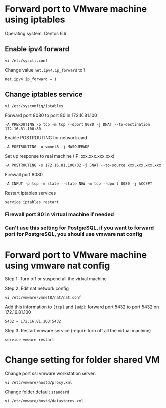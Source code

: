 Forward port to VMware machine using iptables
================================================

Operating system: Centos 6.6

Enable ipv4 forward
--------------------------------------------------
 
 `vi /etc/sysctl.conf`
 
 Change value `net.ipv4.ip_forward` to 1
 
 `net.ipv4.ip_forward = 1`
 
Change iptables service
---------------------------------------------------
 
 `vi /etc/sysconfig/iptables`
 
 Forward port 8080 to port 80 in 172.16.81.100
 
 `-A PREROUTING -p tcp -m tcp --dport 8080 -j DNAT --to-destination 172.16.81.100:80`
 
 Enable POSTROUTING for network card
 
  `-A POSTROUTING -o vmnet8 -j MASQUERADE`
  
 Set up response to real machine (IP: xxx.xxx.xxx.xxx)
 
 `-A POSTROUTING -s 172.16.81.100/32 -j SNAT --to-source xxx.xxx.xxx.xxx`
 
 Firewall port 8080
 
 `-A INPUT -p tcp -m state --state NEW -m tcp --dport 8080 -j ACCEPT`
 
 Restart iptables services
 
  `service iptables restart`
 
### Firewall port 80 in virtual machine if needed

### Can't use this setting for PostgreSQL, if you want to forward port for PostgreSQL, you should use vmware nat config


Forward port to VMware machine using vmware nat config
================================================

Step 1: Turn off or suspend all the virtual machine

Step 2: Edit nat network config

`vi /etc/vmware/vmnet8/nat/nat.conf`

Add this information to `[tcp]` and `[udp]`: forward port 5432 to port 5432 on 172.16.81.100

`5432 = 172.16.81.100:5432`

Step 3: Restart vmware service (require turn off all the virtual machine)

`service vmware restart`


Change setting for folder shared VM
===================================================

Change port ssl vmware workstation server: 

`vi /etc/vmware/hostd/proxy.xml`

Change folder default `standard`

`vi /etc/vmware/hostd/datastores.xml`
